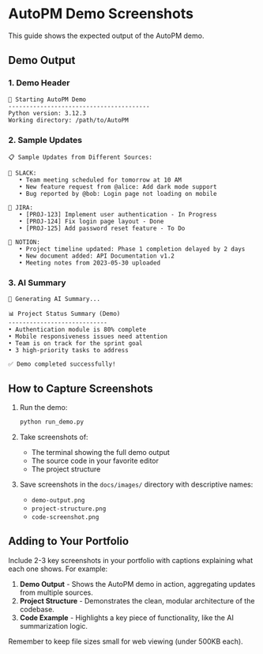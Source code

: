# AutoPM Demo Screenshots

This guide shows the expected output of the AutoPM demo.

## Demo Output

### 1. Demo Header
```
🚀 Starting AutoPM Demo
----------------------------------------
Python version: 3.12.3
Working directory: /path/to/AutoPM
```

### 2. Sample Updates
```
📋 Sample Updates from Different Sources:

🔹 SLACK:
   • Team meeting scheduled for tomorrow at 10 AM
   • New feature request from @alice: Add dark mode support
   • Bug reported by @bob: Login page not loading on mobile

🔹 JIRA:
   • [PROJ-123] Implement user authentication - In Progress
   • [PROJ-124] Fix login page layout - Done
   • [PROJ-125] Add password reset feature - To Do

🔹 NOTION:
   • Project timeline updated: Phase 1 completion delayed by 2 days
   • New document added: API Documentation v1.2
   • Meeting notes from 2023-05-30 uploaded
```

### 3. AI Summary
```
🤖 Generating AI Summary...

📊 Project Status Summary (Demo)
----------------------------
• Authentication module is 80% complete
• Mobile responsiveness issues need attention
• Team is on track for the sprint goal
• 3 high-priority tasks to address

✅ Demo completed successfully!
```

## How to Capture Screenshots

1. Run the demo:
   ```bash
   python run_demo.py
   ```

2. Take screenshots of:
   - The terminal showing the full demo output
   - The source code in your favorite editor
   - The project structure

3. Save screenshots in the `docs/images/` directory with descriptive names:
   - `demo-output.png`
   - `project-structure.png`
   - `code-screenshot.png`

## Adding to Your Portfolio

Include 2-3 key screenshots in your portfolio with captions explaining what each one shows. For example:

1. **Demo Output** - Shows the AutoPM demo in action, aggregating updates from multiple sources.
2. **Project Structure** - Demonstrates the clean, modular architecture of the codebase.
3. **Code Example** - Highlights a key piece of functionality, like the AI summarization logic.

Remember to keep file sizes small for web viewing (under 500KB each).
